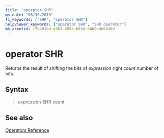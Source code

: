 ```yaml
---
title: "operator SHR"
ms.date: "08/30/2018"
f1_keywords: ["SHR", "operator SHR"]
helpviewer_keywords: ["operator SHR", "SHR operator"]
ms.assetid: f7b401bd-e3b3-495e-b83d-b6b9cde0a30d
---
```

# operator SHR

Returns the result of shifting the bits of *expression* right *count* number of bits.

## Syntax

> expression SHR count

## See also

[Operators Reference](../../assembler/masm/operators-reference.md)<br/>